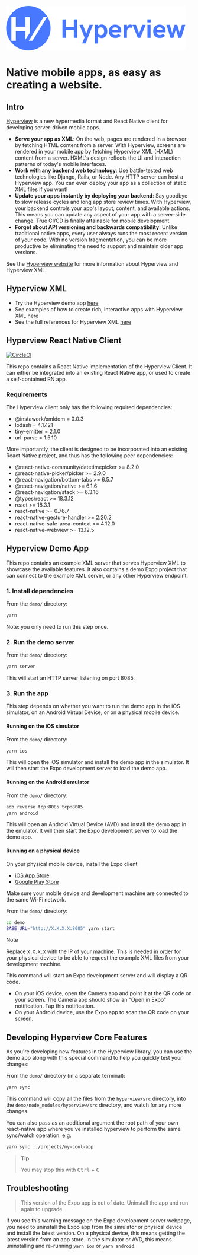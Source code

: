 [![logo](./demo/assets/icon_small.png)](https://hyperview.org)

# Native mobile apps, as easy as creating a website.

## Intro

[Hyperview](https://hyperview.org) is a new hypermedia format and React Native client for developing server-driven mobile apps.

- **Serve your app as XML**: On the web, pages are rendered in a browser by fetching HTML content from a server. With Hyperview, screens are rendered in your mobile app by fetching Hyperview XML (HXML) content from a server. HXML's design reflects the UI and interaction patterns of today's mobile interfaces.
- **Work with any backend web technology**: Use battle-tested web technologies like Django, Rails, or Node. Any HTTP server can host a Hyperview app. You can even deploy your app as a collection of static XML files if you want!
- **Update your apps instantly by deploying your backend**: Say goodbye to slow release cycles and long app store review times. With Hyperview, your backend controls your app's layout, content, and available actions. This means you can update any aspect of your app with a server-side change. True CI/CD is finally attainable for mobile development.
- **Forget about API versioning and backwards compatibility**: Unlike traditional native apps, every user always runs the most recent version of your code. With no version fragmentation, you can be more productive by eliminating the need to support and maintain older app versions.

See the [Hyperview website](https://hyperview.org) for more information about Hyperview and Hyperview XML.

## Hyperview XML

- Try the Hyperview demo app [here](https://hyperview.org/docs/example_live)
- See examples of how to create rich, interactive apps with Hyperview XML [here](https://hyperview.org/docs/example_navigation)
- See the full references for Hyperview XML [here](https://hyperview.org/docs/reference_index)

## Hyperview React Native Client

[![CircleCI](https://circleci.com/gh/Instawork/hyperview.svg?style=svg)](https://circleci.com/gh/Instawork/hyperview)

This repo contains a React Native implementation of the Hyperview Client. It can either be integrated into an existing React Native app, or used to create a self-contained RN app.

### Requirements

The Hyperview client only has the following required dependencies:

- @instawork/xmldom = 0.0.3
- lodash = 4.17.21
- tiny-emitter = 2.1.0
- url-parse = 1.5.10

More importantly, the client is designed to be incorporated into an existing React Native project, and thus has the following peer dependencies:

- @react-native-community/datetimepicker >= 8.2.0
- @react-native-picker/picker >= 2.9.0
- @react-navigation/bottom-tabs >= 6.5.7
- @react-navigation/native >= 6.1.6
- @react-navigation/stack >= 6.3.16
- @types/react >= 18.3.12
- react >= 18.3.1
- react-native >= 0.76.7
- react-native-gesture-handler >= 2.20.2
- react-native-safe-area-context >= 4.12.0
- react-native-webview >= 13.12.5

## Hyperview Demo App

This repo contains an example XML server that serves Hyperview XML to showcase the available features.
It also contains a demo Expo project that can connect to the example XML server, or any other Hyperview endpoint.

### 1. Install dependencies

From the `demo/` directory:

```sh
yarn
```

Note: you only need to run this step once.

### 2. Run the demo server

From the `demo/` directory:

```sh
yarn server
```

This will start an HTTP server listening on port 8085.

### 3. Run the app

This step depends on whether you want to run the demo app in the iOS simulator, on an Android Virtual Device, or on a physical mobile device.

#### Running on the iOS simulator

From the `demo/` directory:

```sh
yarn ios
```

This will open the iOS simulator and install the demo app in the simulator. It will then start the Expo development server to load the demo app.

#### Running on the Android emulator

From the `demo/` directory:

```sh
adb reverse tcp:8085 tcp:8085
yarn android
```

This will open an Android Virtual Device (AVD) and install the demo app in the emulator. It will then start the Expo development server to load the demo app.

#### Running on a physical device

On your physical mobile device, install the Expo client

- [iOS App Store](https://itunes.apple.com/us/app/expo-client/id982107779?mt=8)
- [Google Play Store](https://play.google.com/store/apps/details?id=host.exp.exponent)

Make sure your mobile device and development machine are connected to the same Wi-Fi network.

From the `demo/` directory:

```sh
cd demo
BASE_URL="http://X.X.X.X:8085" yarn start
```

> [!NOTE]
> Replace `X.X.X.X` with the IP of your machine. This is needed in order for your physical device to be able to request the example XML files from your development machine.

This command will start an Expo development server and will display a QR code.

- On your iOS device, open the Camera app and point it at the QR code on your screen. The Camera app should show an "Open in Expo" notification. Tap this notification.
- On your Android device, use the Expo app to scan the QR code on your screen.

## Developing Hyperview Core Features

As you're developing new features in the Hyperview library, you can use the demo app along with this special command to help you quickly test your changes:

From the `demo/` directory (in a separate terminal):

```sh
yarn sync
```

This command will copy all the files from the `hyperview/src` directory, into the `demo/node_modules/hyperview/src` directory, and watch for any more changes.

You can also pass as an additional argument the root path of your own react-native app where you've installed hyperview to perform the same sync/watch operation. e.g.

```sh
yarn sync ../projects/my-cool-app
```

> **Tip**
>
> You may stop this with <kbd>Ctrl</kbd> + <kbd>C</kbd>

## Troubleshooting

> This version of the Expo app is out of date. Uninstall the app and run again to upgrade.

If you see this warning message on the Expo development server webpage, you need to uninstall the Expo app from the simulator or physical device and install the latest version. On a physical device, this means getting the latest version from an app store. In the simulator or AVD, this means uninstalling and re-running `yarn ios` or `yarn android`.
